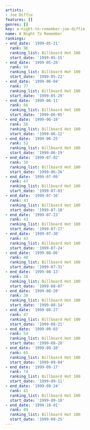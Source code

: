 ```yaml
---
artists:
- Joe Diffie
features: []
genres: []
key: a-night-to-remember-joe-diffie
name: A Night To Remember
rankings:
- end_date: '1999-05-21'
  rank: 96
  ranking_list: Billboard Hot 100
  start_date: '1999-05-15'
- end_date: '1999-05-28'
  rank: 94
  ranking_list: Billboard Hot 100
  start_date: '1999-05-22'
- end_date: '1999-06-04'
  rank: 77
  ranking_list: Billboard Hot 100
  start_date: '1999-05-29'
- end_date: '1999-06-11'
  rank: 66
  ranking_list: Billboard Hot 100
  start_date: '1999-06-05'
- end_date: '1999-06-18'
  rank: 58
  ranking_list: Billboard Hot 100
  start_date: '1999-06-12'
- end_date: '1999-06-25'
  rank: 52
  ranking_list: Billboard Hot 100
  start_date: '1999-06-19'
- end_date: '1999-07-02'
  rank: 50
  ranking_list: Billboard Hot 100
  start_date: '1999-06-26'
- end_date: '1999-07-09'
  rank: 47
  ranking_list: Billboard Hot 100
  start_date: '1999-07-03'
- end_date: '1999-07-16'
  rank: 43
  ranking_list: Billboard Hot 100
  start_date: '1999-07-10'
- end_date: '1999-07-23'
  rank: 43
  ranking_list: Billboard Hot 100
  start_date: '1999-07-17'
- end_date: '1999-07-30'
  rank: 43
  ranking_list: Billboard Hot 100
  start_date: '1999-07-24'
- end_date: '1999-08-06'
  rank: 40
  ranking_list: Billboard Hot 100
  start_date: '1999-07-31'
- end_date: '1999-08-13'
  rank: 38
  ranking_list: Billboard Hot 100
  start_date: '1999-08-07'
- end_date: '1999-08-20'
  rank: 38
  ranking_list: Billboard Hot 100
  start_date: '1999-08-14'
- end_date: '1999-08-27'
  rank: 47
  ranking_list: Billboard Hot 100
  start_date: '1999-08-21'
- end_date: '1999-09-03'
  rank: 54
  ranking_list: Billboard Hot 100
  start_date: '1999-08-28'
- end_date: '1999-09-10'
  rank: 65
  ranking_list: Billboard Hot 100
  start_date: '1999-09-04'
- end_date: '1999-09-17'
  rank: 74
  ranking_list: Billboard Hot 100
  start_date: '1999-09-11'
- end_date: '1999-09-24'
  rank: 81
  ranking_list: Billboard Hot 100
  start_date: '1999-09-18'
- end_date: '1999-10-01'
  rank: 89
  ranking_list: Billboard Hot 100
  start_date: '1999-09-25'
---
```


